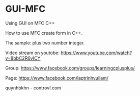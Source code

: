 # GUI-MFC
Using GUI on MFC C++

How to use MFC create form in C++.

The sample: plus two number integer.

Video stream on youtobe:
https://www.youtube.com/watch?v=8bbC2R6vICY

Group:
https://www.facebook.com/groups/learningcplusplus/

Page:
https://www.facebook.com/laptrinhvuilam/

quynhbkhn - controvl.com
